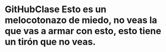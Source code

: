 # GitHubClase Esto es un melocotonazo de miedo, no veas la que vas a armar con esto, esto tiene un tirón que no veas.
